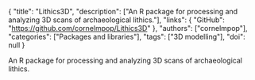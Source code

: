 {
  "title": "Lithics3D",
  "description": ["An R package for processing and analyzing 3D scans of archaeological lithics."],
  "links": {
    "GitHub": "https://github.com/cornelmpop/Lithics3D"
  },
  "authors": ["cornelmpop"],
  "categories": ["Packages and libraries"],
  "tags": ["3D modelling"],
  "doi": null
}

<!-- Generated by csv2md.R – do not edit by hand -->

An R package for processing and analyzing 3D scans of archaeological lithics.